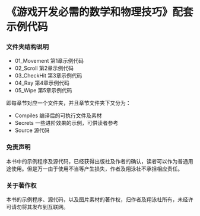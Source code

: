 ﻿《游戏开发必需的数学和物理技巧》配套示例代码
=============


### 文件夹结构说明

- 01_Movement			第1章示例代码
- 02_Scroll				第2章示例代码
- 03_CheckHit			第3章示例代码
- 04_Ray				第4章示例代码
- 05_Wipe				第5章示例代码

即每章节对应一个文件夹，并且章节文件夹下又分为：

- Compiles 编译后的可执行文件及素材
- Secrets  一些进阶效果的示例，可供读者参考
- Source   源代码

### 免责声明

本书中的示例程序及源代码，已经获得出版社及作者的确认，读者可以作为普通用途使用。但是万一由于使用不当等产生损失，作者及翔泳社不承担相应责任。

### 关于著作权

本书的示例程序、源代码，以及图片素材的著作权，归作者及翔泳社所有，未经许可请勿将其发布到互联网。
